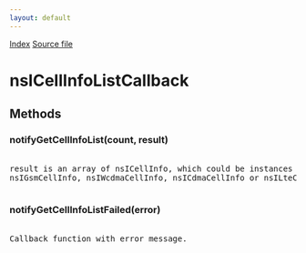 ```yaml
---
layout: default
---
```

<div id='links'><a href="../index.html">Index</a>
<a href="http://dxr.mozilla.org/mozilla-central/source/dom/mobileconnection/interfaces/nsICellInfo.idl">Source file</a>
</div>

# nsICellInfoListCallback #

## Methods ##

### notifyGetCellInfoList(count, result) ###
<pre>  
result is an array of nsICellInfo, which could be instances of  
nsIGsmCellInfo, nsIWcdmaCellInfo, nsICdmaCellInfo or nsILteCellInfo.  
  
</pre>
### notifyGetCellInfoListFailed(error) ###
<pre>  
Callback function with error message.  
  
</pre>
